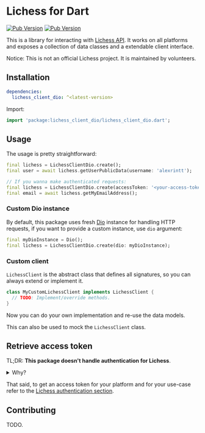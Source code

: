 # Lichess for Dart

[![Pub Version](https://img.shields.io/pub/v/lichess_client_dio)](https://pub.dev/packages/lichess_client_dio) [![Pub Version](https://img.shields.io/pub/points/lichess_client_dio)](https://pub.dev/packages/lichess_client)

This is a library for interacting with [Lichess API](https://lichess.org/api). It works on all platforms and exposes a collection of data classes and a extendable client interface.

Notice: This is not an official Lichess project. It is maintained by volunteers.

## Installation

```yaml
dependencies:
  lichess_client_dio: ^<latest-version>
```

Import:

```dart
import 'package:lichess_client_dio/lichess_client_dio.dart';
```

## Usage

The usage is pretty straightforward:

```dart
final lichess = LichessClientDio.create();
final user = await lichess.getUserPublicData(username: 'alexrintt');

// If you wanna make authenticated requests:
final lichess = LichessClientDio.create(accessToken: '<your-access-token>');
final email = await lichess.getMyEmailAddress();
```

### Custom Dio instance

By default, this package uses fresh [Dio](https://pub.dev/packages/dio) instance for handling HTTP requests, if you want to provide a custom instance, use `dio` argument:

```dart
final myDioInstance = Dio();
final lichess = LichessClientDio.create(dio: myDioInstance);
```

### Custom client

`LichessClient` is the abstract class that defines all signatures, so you can always extend or implement it.

```dart
class MyCustomLichessClient implements LichessClient {
  // TODO: Implement/override methods.
}
```

Now you can do your own implementation and re-use the data models.

This can also be used to mock the `LichessClient` class.

## Retrieve access token

TL;DR: **This package doesn't handle authentication for Lichess**.

<details>
  <summary>Why?</summary>

It may not be ideal for a package to handle user authentication due to the following reasons:

1. Security: Handling user authentication in a package can pose potential security risks. The package would require to store Lichess API tokens locally. If mishandled or not handled securely, it could result in unauthorized access to user accounts or other security issues.

2. Platform-specific concerns: If the package handles user authentication, it can have platform-specific implications. Different platforms may have different ways of handling sensitive user data, such as storing tokens in different locations or using different encryption methods. By leaving authentication up to users, the package can remain platform-independent and avoid these platform-specific concerns.

3. Flexibility: Lichess API tokens can be generated with different levels of access and permissions, and different users may require different levels of access depending on their use case. By allowing users to handle authentication themselves, the package gives them the flexibility to generate and use tokens with the necessary permissions for their specific use case.

4. Complexity: Handling user authentication can add additional complexity to the package and increase the likelihood of bugs or errors. By allowing users to handle authentication themselves, the package can focus on providing a clean and easy-to-use API for interacting with the Lichess API.

5. Best practice: Leaving authentication up to the user is generally considered best practice in API design. By following this best practice, the package can ensure that its design is in line with established industry standards.

So it is generally considered best practice to leave authentication up to the user and avoid potential security risks, platform-specific concerns, and unnecessary complexity in the package's design.

</details>

That said, to get an access token for your platform and for your use-case refer to the [Lichess authentication section](https://lichess.org/api#section/Introduction/Authentication).

## Contributing

TODO.